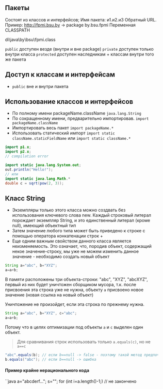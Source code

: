 ## Пакеты

Состоят из классов и интерфейсов;
Имя пакета: и1.и2.и3
Обратный URL. Пример: http://fpmi.bsu.by -> package by.bsu.fpmi
Переменная CLASSPATH

di\java\by\bsu\fpmi.class

`public` доступен везде (внутри и вне package)
`private` доступен только внутри класса
`protected` доступен наследникам + классам внутри того же пакета

## Доступ к классам и интерфейсам

* `public` вне и внутри пакета

## Использование классов и интерфейсов

* По полному имени packageName.className `java.lang.String`
* По сокращенному имени, предварительно импортировав. `import packageName.className`
* Импортировать весь пакет `import packageName.*`
* Использовать статический импорт `import static className.staticFieldName` или `import static className.*`

```java
import p1.x;
import p2.x;
// compilation error
```  
```java
import static java.lang.System.out;
out.println("Hello!");
// или
import static java.lang.Math.*
double с = sqrt(pow(2, 3));
```

## Класс String

* Экземпляры только этого класса можно создвать без использования ключевого слова new. Каждый строковый литерал порождает экземпляр String, и это единственный литерал (кроме null), имеющий объектный тип
* Затем значение любого типа может быть приведено к строке с помощью оператора конкатенации строк +
* Еще одним важным свойством данного класса является неизменяемость. Это означает, что, породив объект, содержащий некое значение-строку, мы уже не можем изменить данное значение - необходимо создать новый объект

```java
String a="abc", b="XYZ";
a=a+b;
```

В памяти расположены три объекта-строки: "abc", "XYZ", "abcXYZ", первый из них будет уничтожен сборщиком мусора, т.к. после присвоения эта строка уже не нужна, объекту `a` присвоено новое значение (новая ссылка на новый объект)

Уничтожение не произойдет, если эта строка по прежнему нужна.

```java
String a="abc", b="XYZ", c="abc";
a=a+b;
```

Потому что в целях оптимизации под объекты `a` и `c` выделен один объект.

> Для сравнивания строк использовать только `a.equals(c)`, но не `a==c`
```java
"abc".equals(b); // если b==null -> false - поэтому такой метод предпочтительней
b.equals("abc"); // если b==null -> ошибка
```

#### Пример крайне нерационального кода
``java
a="abcderf...";
s="";
for (int i=a.length()-1;) // не закончено
```